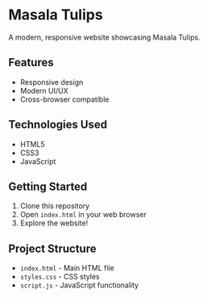# Masala Tulips

A modern, responsive website showcasing Masala Tulips.

## Features
- Responsive design
- Modern UI/UX
- Cross-browser compatible

## Technologies Used
- HTML5
- CSS3
- JavaScript

## Getting Started
1. Clone this repository
2. Open `index.html` in your web browser
3. Explore the website!

## Project Structure
- `index.html` - Main HTML file
- `styles.css` - CSS styles
- `script.js` - JavaScript functionality 
